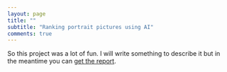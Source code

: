 ```yaml
---
layout: page
title: ""
subtitle: "Ranking portrait pictures using AI"
comments: true
---
```


So this project was a lot of fun. I will write something to describe it but in the meantime you can [get the report](/pdf/Report_REGAIND.pdf).
